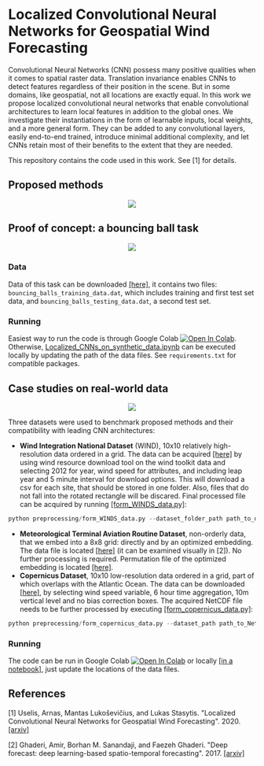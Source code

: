 # Localized Convolutional Neural Networks for Geospatial Wind Forecasting

Convolutional Neural Networks (CNN) possess many positive qualities when it comes to spatial raster data. Translation invariance enables CNNs to detect features regardless of their position in the scene. But in some domains, like geospatial, not all locations are exactly equal. In this work we propose localized convolutional neural networks that enable convolutional architectures to learn local features in addition to the global ones. We investigate their instantiations in the form of learnable inputs, local weights, and a more general form. They can be added to any convolutional layers, easily end-to-end trained, introduce minimal additional complexity, and let CNNs retain most of their benefits to the extent that they are needed. 

This repository contains the code used in this work. See [1] for details.

## Proposed methods

<p align="center">
  <img src="https://i.imgur.com/YdMjohv.png">
</p>

## Proof of concept: a bouncing ball task

<p align="center"> 
<img src="https://i.imgur.com/SufrfgJ.png">
</p>

### Data
Data of this task can be downloaded [[here]](https://drive.google.com/drive/folders/1vM6lNedCe5dzptYhMjfCiSEOaMVrgm-U?usp=sharing), it contains two files: `bouncing_balls_training_data.dat`, which includes training and first test set data, and `bouncing_balls_testing_data.dat`, a second test set.
### Running 

Easiest way to run the code is through Google Colab [![Open In Colab](https://colab.research.google.com/assets/colab-badge.svg)](https://colab.research.google.com/drive/1L0ggaP15B1MPZ4yQVk8EuQi3ZplW2mKR?usp=sharing). Otherwise, [Localized_CNNs_on_synthetic_data.ipynb](experiments/synthetic/Localized_CNNs_on_synthetic_data.ipynb) can be executed locally by updating the path of the data files. See `requirements.txt` for compatible packages.

## Case studies on real-world data

<p align="center">
  <img src="https://i.imgur.com/tFVm5rd.png">
</p>

Three datasets were used to benchmark proposed methods and their compatibility with leading CNN architectures:
- **Wind Integration National Dataset** (WIND), 10x10 relatively high-resolution data ordered in a grid. The data can be acquired [[here]](https://maps.nrel.gov/wind-prospector/?aL=tNGkbj%255Bv%255D%3Dt&bL=dI6joO&cE=0&lR=0&mC=40.36459630797086%2C-85.13648986816406&zL=11) by using wind resource download tool on the wind toolkit data and selecting 2012 for year, wind speed for attributes, and including leap year and 5 minute interval for download options. This will download a csv for each site, that should be stored in one folder. Also, files that do not fall into the rotated rectangle will be discared. Final processed file can be acquired by running [[form_WINDS_data.py]](https://github.com/oshapio/Localized-CNNs-for-Geospatial-Wind-Forecasting/blob/master/preprocessing/form_WINDS_data.py):

```python
python preprocessing/form_WINDS_data.py --dataset_folder_path path_to_data_folder --out_file WINDS_processed_data.pkl
```

- **Meteorological Terminal Aviation Routine Dataset**, non-orderly data, that we embed into a 8x8 grid: directly and by an optimized embedding. The data file is located [[here]](https://github.com/amirstar/Deep-Forecast/blob/master/MS_winds.dat) (it can be examined visually in [2]). No further processing is required. Permutation file of the optimized embedding is located [[here]](https://github.com/oshapio/Localized-CNNs-for-Geospatial-Wind-Forecasting/blob/master/data/top10perms_GA.pkl).  
- **Copernicus Dataset**, 10x10 low-resolution data ordered in a grid, part of which overlaps with the Atlantic Ocean. The data can be downloaded [[here]](https://cds.climate.copernicus.eu/cdsapp#!/dataset/sis-european-energy-sector?tab=overview), by selecting wind speed variable, 6 hour time aggregation, 10m vertical level and no bias correction boxes. The acquired NetCDF file needs to be further processed by executing [[form_copernicus_data.py]](https://github.com/oshapio/Localized-CNNs-for-Geospatial-Wind-Forecasting/blob/master/preprocessing/form_copernicus_data.py):

```python
python preprocessing/form_copernicus_data.py --dataset_path path_to_NetCDF_file --out_file copernicus_processed_data.pkl
```

### Running

The code can be run in Google Colab [![Open In Colab](https://colab.research.google.com/assets/colab-badge.svg)](https://colab.research.google.com/drive/1Zu-MoQLZ04ZgKzvw67JtR0ayXIu4FPCH?usp=sharing) or locally [[in a notebook]](https://github.com/oshapio/Localized-CNNs-for-Geospatial-Wind-Forecasting/blob/master/experiments/real_world/Localized_CNNs_on_real_world_data.ipynb), just update the locations of the data files.



## References

[1] Uselis, Arnas, Mantas Lukoševičius, and Lukas Stasytis. "Localized Convolutional Neural Networks for Geospatial Wind Forecasting". 2020. [[arxiv]](https://arxiv.org/abs/2005.05930v2)

[2] Ghaderi, Amir, Borhan M. Sanandaji, and Faezeh Ghaderi. "Deep forecast: deep learning-based spatio-temporal forecasting". 2017. [[arxiv]](https://arxiv.org/abs/1707.08110)

